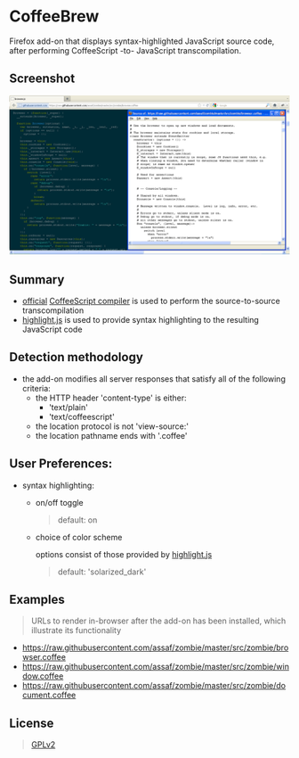 # CoffeeBrew
Firefox add-on that displays syntax-highlighted JavaScript source code,
after performing CoffeeScript -to- JavaScript transcompilation.

## Screenshot

![Side-by-side Comparison](https://raw.githubusercontent.com/warren-bank/moz-coffee-brew/screenshots/01.png)

## Summary
  * [official](http://coffeescript.org/extras/coffee-script.js) [CoffeeScript compiler](https://github.com/jashkenas/coffeescript/blob/master/extras/coffee-script.js) is used to perform the source-to-source transcompilation
  * [highlight.js](https://github.com/isagalaev/highlight.js) is used to provide syntax highlighting to the resulting JavaScript code

## Detection methodology
  * the add-on modifies all server responses that satisfy all of the following criteria:
    * the HTTP header 'content-type' is either:
      * 'text/plain'
      * 'text/coffeescript'
    * the location protocol is not 'view-source:'
    * the location pathname ends with '.coffee'

## User Preferences:
  * syntax highlighting:
    * on/off toggle

      > default: on
    * choice of color scheme

      options consist of those provided by [highlight.js](https://github.com/isagalaev/highlight.js/tree/master/src/styles)

      > default: 'solarized_dark'

## Examples

  > URLs to render in-browser after the add-on has been installed, which illustrate its functionality

  * https://raw.githubusercontent.com/assaf/zombie/master/src/zombie/browser.coffee
  * https://raw.githubusercontent.com/assaf/zombie/master/src/zombie/window.coffee
  * https://raw.githubusercontent.com/assaf/zombie/master/src/zombie/document.coffee

## License
  > [GPLv2](http://www.gnu.org/licenses/gpl-2.0.txt)
